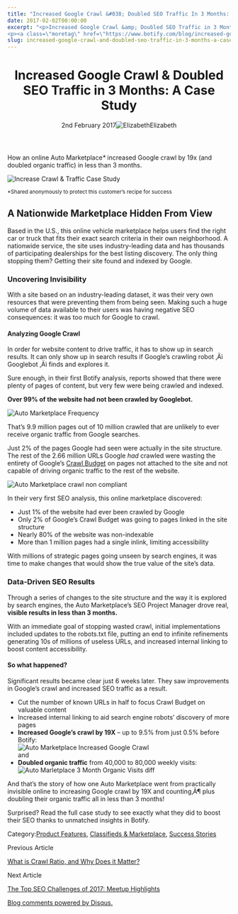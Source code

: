 ```yaml
---
title: "Increased Google Crawl &#038; Doubled SEO Traffic In 3 Months: A Case Study"
date: 2017-02-02T00:00:00
excerpt: "<p>Increased Google Crawl &amp; Doubled SEO Traffic in 3 Months: A Case Study 2nd February 2017Elizabeth How an online Auto Marketplace* increased Google crawl by 19x (and doubled organic traffic) in less than 3 months. *Shared anonymously to protect this customer&#8217;s recipe for success A Nationwide Marketplace Hidden From View Based in the U.S., this&hellip; </p>
<p><a class=\"moretag\" href=\"https://www.botify.com/blog/increased-google-crawl-and-doubled-seo-traffic-in-3-months-a-case-study\">Read the full article</a></p>"
slug: increased-google-crawl-and-doubled-seo-traffic-in-3-months-a-case-study
---
```


<header class="text-center">
<h1 class="font-internacional font-regular normal text-header-one leading-header-one text-typography-accent-2">Increased Google Crawl &amp; Doubled SEO Traffic in 3 Months: A Case Study</h1>
<div class="flex items-center justify-center my-3"><span class="mr-1 font-internacional font-regular normal text-base leading-none text-typography-primary-lighter">2nd February 2017</span><img decoding="async" class="rounded-full w-10 h-10" src="//images.ctfassets.net/tp56mevc46jo/7J44jdDBuwiI2UCwMAKMsu/0f8c5d315932c0144258765c275cfa14/CV5A9804_sq.jpg" alt="Elizabeth" /><span class="ml-1 font-internacional font-regular normal text-base leading-none text-typography-primary">Elizabeth</span></div>
</header>
<p>How an online Auto Marketplace<i>*</i> increased Google crawl by 19x (and doubled organic traffic) in less than 3 months.</p>
<p><img decoding="async" src="//images.contentful.com/x3pujrb0lw7o/4A8CMU3KfCmKkSKAQWyCWU/80d9d9bf8709992f96b21e15835331ac/Increase_Crawl___Traffic_Case_Study.png" alt="Increase Crawl &amp; Traffic Case Study" /></p>
<p><sup>*Shared anonymously to protect this customer&#8217;s recipe for success</sup></p>
<h2 id="a-nationwide-marketplace-hidden-from-view">A Nationwide Marketplace Hidden From View</h2>
<p>Based in the U.S., this online vehicle marketplace helps users find the right car or truck that fits their exact search criteria in their own neighborhood. A nationwide service, the site uses industry-leading data and has thousands of participating dealerships for the best listing discovery. The only thing stopping them? Getting their site found and indexed by Google.</p>
<h3 id="uncovering-invisibility">Uncovering Invisibility</h3>
<p>With a site based on an industry-leading dataset, it was their very own resources that were preventing them from being seen. Making such a huge volume of data available to their users was having negative SEO consequences: it was too much for Google to crawl.</p>
<h4 id="analyzing-google-crawl">Analyzing Google Crawl</h4>
<p>In order for website content to drive traffic, it has to show up in search results. It can only show up in search results if Google&#8217;s crawling robot ‚Äì Googlebot ‚Äì finds and explores it.</p>
<p>Sure enough, in their first Botify analysis, reports showed that there were plenty of pages of content, but very few were being crawled and indexed.</p>
<p><strong>Over 99% of the website had not been crawled by Googlebot.</strong></p>
<p><img decoding="async" src="//images.contentful.com/x3pujrb0lw7o/xniBjIPgisqE6oOOa22sW/9c2a0409d313b5b2bb91193be58497b2/CarStory_Frequency.PNG" alt="Auto Marketplace Frequency" /></p>
<p>That&#8217;s 9.9 million pages out of 10 million crawled that are unlikely to ever receive organic traffic from Google searches.</p>
<p>Just 2% of the pages Google had seen were actually in the site structure. The rest of the 2.66 million URLs Google <em>had</em> crawled were wasting the entirety of Google&#8217;s <a href="https://www.botify.com/blog/crawl-budget-optimization">Crawl Budget</a> on pages not attached to the site and not capable of driving organic traffic to the rest of the website.</p>
<p><img decoding="async" src="//images.contentful.com/x3pujrb0lw7o/6PECaeyFHyOWEY6QI84omS/30eb4f6e7ee4e7bb491c688bdb92e42b/first_analysis_crawl_non_compliant.png" alt="Auto Marketplace crawl non compliant" /></p>
<p>In their very first SEO analysis, this online marketplace discovered:</p>
<ul>
<li>Just 1% of the website had ever been crawled by Google</li>
<li>Only 2% of Google&#8217;s Crawl Budget was going to pages linked in the site structure</li>
<li>Nearly 80% of the website was non-indexable</li>
<li>More than 1 million pages had a single inlink, limiting accessibility</li>
</ul>
<p>With millions of strategic pages going unseen by search engines, it was time to make changes that would show the true value of the site&#8217;s data.</p>
<h3 id="data-driven-seo-results">Data-Driven SEO Results</h3>
<p>Through a series of changes to the site structure and the way it is explored by search engines, the Auto Marketplace&#8217;s SEO Project Manager drove real, <strong>visible results in less than 3 months.</strong></p>
<p>With an immediate goal of stopping wasted crawl, initial implementations included updates to the robots.txt file, putting an end to infinite refinements generating 10s of millions of useless URLs, and increased internal linking to boost content accessibility.</p>
<h4 id="so-what-happened-">So what happened?</h4>
<p>Significant results became clear just 6 weeks later. They saw improvements in Google&#8217;s crawl and increased SEO traffic as a result.</p>
<ul>
<li>Cut the number of known URLs in half to focus Crawl Budget on valuable content</li>
<li>Increased internal linking to aid search engine robots&#8217; discovery of more pages</li>
<li><strong>Increased Google&#8217;s crawl by 19X</strong> &#8211; up to 9.5% from just 0.5% before Botify:<br />
<img decoding="async" src="//images.contentful.com/x3pujrb0lw7o/5dACi0HVUQoceoGGoqaaSq/81af3f8aaeb10b9e86b56243ee6124d3/Auto_Marketplace_Increased_Crawl_SEO.PNG" alt="Auto Marketplace Increased Google Crawl" /><br />
and</li>
<li><strong>Doubled organic traffic</strong> from 40,000 to 80,000 weekly visits:<br />
<img decoding="async" src="//images.contentful.com/x3pujrb0lw7o/2dZjMYQtO4CS6Yo0EwgkKg/e17ff7d34e3158a23f5a44c0e68339d2/CarStory_3_Month_Organic_Visits_diff.PNG" alt="Auto Marletplace 3 Month Organic Visits diff" /></li>
</ul>
<p>And that&#8217;s the story of how one Auto Marketplace went from practically invisible online to increasing Google crawl by 19X and counting‚Ä¶ plus doubling their organic traffic all in less than 3 months!</p>
<p>Surprised? Read the full case study to see exactly what they did to boost their SEO thanks to unmatched insights in Botify.</p>
<div class="tags leading-big border-t border-b border-brand-quaternary-lighter mt-4"><span class="mr-1 font-roboto font-regular normal text-base leading-none">Category:</span><a class="uppercase text-typography-accent-1" href="/platform">Product Features</a>, <a class="uppercase text-typography-accent-1" href="/solutions/classifieds">Classifieds &amp; Marketplace</a>, <a class="uppercase text-typography-accent-1" href="/about/customer-success">Success Stories</a></div>
<footer class="flex justify-center my-5 mx-5">
<div class="mr-1 w-1/2 text-right">
<p><span class="font-internacional font-regular normal text-base leading-none text-typography-primary">Previous Article</span></p>
<p><a class="inline-block mt-2" href="/blog/what-is-crawl-ratio-and-why-does-it-matter"><span class="font-roboto font-regular normal text-base leading-none text-typography-accent-4">What is Crawl Ratio, and Why Does it Matter?</span></a></p>
</div>
<div class="ml-1 w-1/2">
<p><span class="font-internacional font-regular normal text-base leading-none text-typography-primary">Next Article</span></p>
<p><a class="inline-block mt-2" href="/blog/top-seo-challenges-of-2017-meetup-highlights"><span class="font-roboto font-regular normal text-base leading-none text-typography-accent-4">The Top SEO Challenges of 2017: Meetup Highlights</span></a></p>
</div>
</footer>
<div title="Increased Google Crawl &amp; Doubled SEO Traffic in 3 Months: A Case Study">
<div id="disqus_thread_old"></div>
<p><a class="dsq-brlink" href="http://disqus.com">Blog comments powered by <span class="logo-disqus">Disqus</span>.</a></p>
</div>
